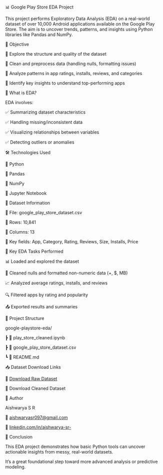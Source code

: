 📊 Google Play Store EDA Project

This project performs Exploratory Data Analysis (EDA) on a real-world dataset of over 10,000 Android applications available on the Google Play Store. The aim is to uncover trends, patterns, and insights using Python libraries like Pandas and NumPy.


🎯 Objective

🔹 Explore the structure and quality of the dataset

🔹 Clean and preprocess data (handling nulls, formatting issues)

🔹 Analyze patterns in app ratings, installs, reviews, and categories

🔹 Identify key insights to understand top-performing apps


🧪 What is EDA?

EDA involves:

✅ Summarizing dataset characteristics

✅ Handling missing/inconsistent data

✅ Visualizing relationships between variables

✅ Detecting outliers or anomalies


🛠️ Technologies Used

🔧 Python

🔧 Pandas

🔧 NumPy

🔧 Jupyter Notebook


📁 Dataset Information

📄 File: google_play_store_dataset.csv

🔢 Rows: 10,841

🧾 Columns: 13

📌 Key fields: App, Category, Rating, Reviews, Size, Installs, Price


📌 Key EDA Tasks Performed

📊 Loaded and explored the dataset

🧹 Cleaned nulls and formatted non-numeric data (+, $, MB)

📈 Analyzed average ratings, installs, and reviews

🔍 Filtered apps by rating and popularity

📤 Exported results and summaries


🧾 Project Structure

google-playstore-eda/

 ┣ 📄 play_store_cleaned.ipynb
 
 ┣ 📄 google_play_store_dataset.csv 
 
 ┗ 📝 README.md


📥 Dataset Download Links

🔗 [Download Raw Dataset](https://raw.githubusercontent.com/Aiishwarya01/google_playstore_analysis/refs/heads/main/data/google_playstore_dataset_raw.csv)

🔗 Download Cleaned Dataset


👤 Author

Aishwarya S R

📧 aishwaryasr097@gmail.com

🔗 [linkedin.com/in/aishwarya-sr-](https://www.linkedin.com/in/aishwarya-sr-/)


🏁 Conclusion

This EDA project demonstrates how basic Python tools can uncover actionable insights from messy, real-world datasets. 

It’s a great foundational step toward more advanced analysis or predictive modeling.


